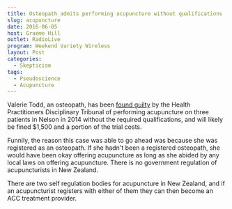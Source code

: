 ```yaml
---
title: Osteopath admits performing acupuncture without qualifications
slug: acupuncture
date: 2016-06-05
host: Graeme Hill
outlet: RadioLive
program: Weekend Variety Wireless
layout: Post
categories:
  - Skepticism
tags:
  - Pseudoscience
  - Acupuncture
---
```


Valerie Todd, an osteopath, has been [found guilty](http://www.stuff.co.nz/national/health/80566232/Wellington-osteopath-admits-performing-acupuncture-without-qualifications) by the Health Practitioners Disciplinary Tribunal of performing acupuncture on three patients in Nelson in 2014 without the required qualifications, and will likely be fined $1,500 and a portion of the trial costs.

<!-- more -->

Funnily, the reason this case was able to go ahead was because she was registered as an osteopath. If she hadn't been a registered osteopath, she would have been okay offering acupuncture as long as she abided by any local laws on offering acupuncture. There is no government regulation of acupuncturists in New Zealand.

There are two self regulation bodies for acupuncture in New Zealand, and if an acupuncturist registers with either of them they can then become an ACC treatment provider.
